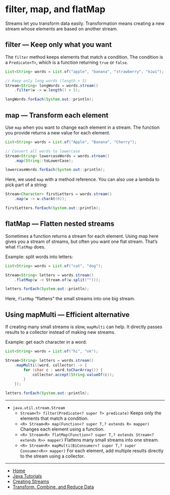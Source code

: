 # filter, map, and flatMap

Streams let you transform data easily. Transformation means creating a new stream whose elements are based on another stream.

## filter — Keep only what you want

The `filter` method keeps elements that match a condition.
The condition is a `Predicate<T>`, which is a function returning `true` or `false`.

```java
List<String> words = List.of("apple", "banana", "strawberry", "kiwi");

// Keep only long words (length > 5)
Stream<String> longWords = words.stream()
    .filter(w -> w.length() > 5);

longWords.forEach(System.out::println);
```

## map — Transform each element

Use `map` when you want to change each element in a stream.
The function you provide returns a new value for each element.

```java
List<String> words = List.of("Apple", "Banana", "Cherry");

// Convert all words to lowercase
Stream<String> lowercaseWords = words.stream()
    .map(String::toLowerCase);

lowercaseWords.forEach(System.out::println);
```

Here, we used `map` with a method reference. You can also use a lambda to pick part of a string:

```java
Stream<Character> firstLetters = words.stream()
    .map(w -> w.charAt(0));

firstLetters.forEach(System.out::println);
```

## flatMap — Flatten nested streams

Sometimes a function returns a stream for each element. Using map here gives you a stream of streams, but often you want one flat stream. That’s what `flatMap` does.

Example: split words into letters:

```java
List<String> words = List.of("cat", "dog");

Stream<String> letters = words.stream()
    .flatMap(w -> Stream.of(w.split("")));

letters.forEach(System.out::println);
```

Here, `flatMap` “flattens” the small streams into one big stream.

## Using mapMulti — Efficient alternative

If creating many small streams is slow, `mapMulti` can help. It directly passes results to a collector instead of making new streams.

Example: get each character in a word:

```java
List<String> words = List.of("hi", "ok");

Stream<String> letters = words.stream()
    .mapMulti((word, collector) -> {
        for (char c : word.toCharArray()) {
            collector.accept(String.valueOf(c));
        }
    });

letters.forEach(System.out::println);
```

--- 

- `java.util.stream.Stream`
    - `Stream<T> filter(Predicate<? super T> predicate)` Keeps only the elements that match a condition.
    - `<R> Stream<R> map(Function<? super T,? extends R> mapper)` Changes each element using a function.
    - `<R> Stream<R> flatMap(Function<? super T,? extends Stream<? extends R>> mapper)` Flattens many small streams into one stream.
    - `<R> Stream<R> mapMulti(BiConsumer<? super T,? super Consumer<R>> mapper)` For each element, add multiple results directly to the stream using a collector.

---

- [Home](./../../README.md)
- [Java Tutorials](./../tutorials.md)
- [Creating Streams](./2_Creating_Streams.md)
- [Transform, Combine, and Reduce Data](./4_Transform_Combine_and_Reduce_Data.md)